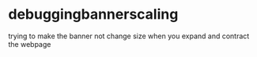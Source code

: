 # debuggingbannerscaling
trying to make the banner not change size when you expand and contract the webpage
